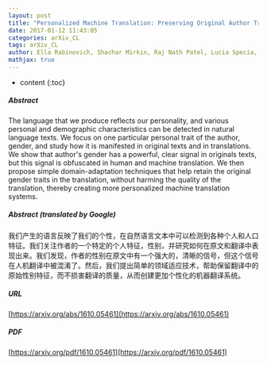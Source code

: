 ```yaml
---
layout: post
title: "Personalized Machine Translation: Preserving Original Author Traits"
date: 2017-01-12 11:43:05
categories: arXiv_CL
tags: arXiv_CL
author: Ella Rabinovich, Shachar Mirkin, Raj Nath Patel, Lucia Specia, Shuly Wintner
mathjax: true
---
```


* content
{:toc}

##### Abstract
The language that we produce reflects our personality, and various personal and demographic characteristics can be detected in natural language texts. We focus on one particular personal trait of the author, gender, and study how it is manifested in original texts and in translations. We show that author's gender has a powerful, clear signal in originals texts, but this signal is obfuscated in human and machine translation. We then propose simple domain-adaptation techniques that help retain the original gender traits in the translation, without harming the quality of the translation, thereby creating more personalized machine translation systems.

##### Abstract (translated by Google)
我们产生的语言反映了我们的个性，在自然语言文本中可以检测到各种个人和人口特征。我们关注作者的一个特定的个人特征，性别，并研究如何在原文和翻译中表现出来。我们发现，作者的性别在原文中有一个强大的，清晰的信号，但这个信号在人机翻译中被混淆了。然后，我们提出简单的领域适应技术，帮助保留翻译中的原始性别特征，而不损害翻译的质量，从而创建更加个性化的机器翻译系统。

##### URL
[https://arxiv.org/abs/1610.05461](https://arxiv.org/abs/1610.05461)

##### PDF
[https://arxiv.org/pdf/1610.05461](https://arxiv.org/pdf/1610.05461)


